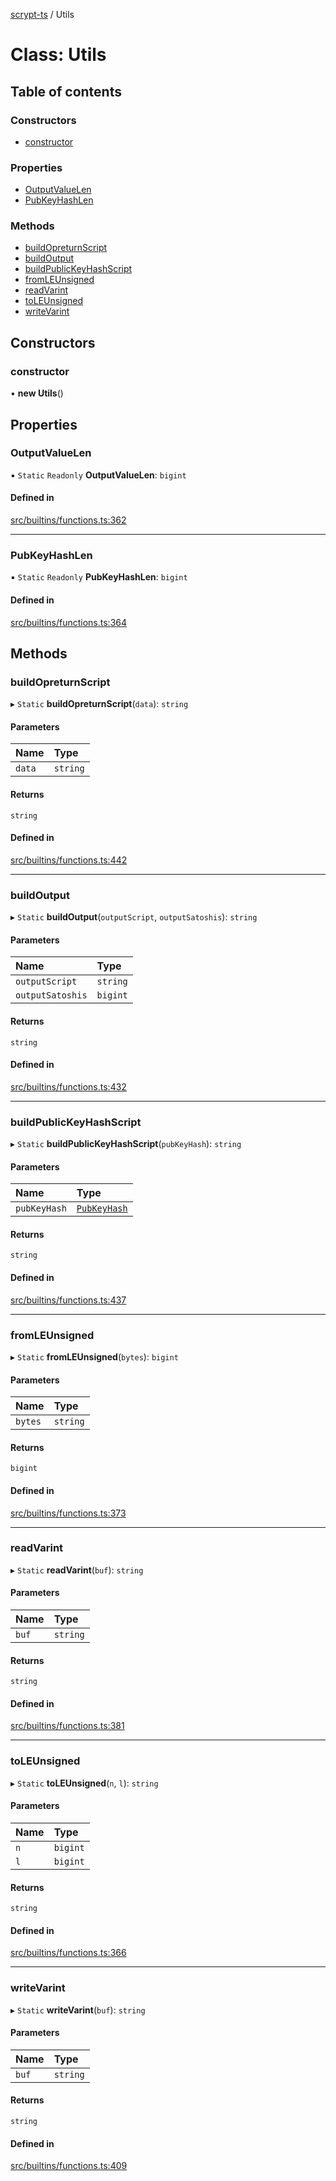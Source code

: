 [scrypt-ts](../README.md) / Utils

# Class: Utils

## Table of contents

### Constructors

- [constructor](Utils.md#constructor)

### Properties

- [OutputValueLen](Utils.md#outputvaluelen)
- [PubKeyHashLen](Utils.md#pubkeyhashlen)

### Methods

- [buildOpreturnScript](Utils.md#buildopreturnscript)
- [buildOutput](Utils.md#buildoutput)
- [buildPublicKeyHashScript](Utils.md#buildpublickeyhashscript)
- [fromLEUnsigned](Utils.md#fromleunsigned)
- [readVarint](Utils.md#readvarint)
- [toLEUnsigned](Utils.md#toleunsigned)
- [writeVarint](Utils.md#writevarint)

## Constructors

### constructor

• **new Utils**()

## Properties

### OutputValueLen

▪ `Static` `Readonly` **OutputValueLen**: `bigint`

#### Defined in

[src/builtins/functions.ts:362](https://github.com/sCrypt-Inc/scrypt-ts/blob/244c0d1/src/builtins/functions.ts#L362)

___

### PubKeyHashLen

▪ `Static` `Readonly` **PubKeyHashLen**: `bigint`

#### Defined in

[src/builtins/functions.ts:364](https://github.com/sCrypt-Inc/scrypt-ts/blob/244c0d1/src/builtins/functions.ts#L364)

## Methods

### buildOpreturnScript

▸ `Static` **buildOpreturnScript**(`data`): `string`

#### Parameters

| Name | Type |
| :------ | :------ |
| `data` | `string` |

#### Returns

`string`

#### Defined in

[src/builtins/functions.ts:442](https://github.com/sCrypt-Inc/scrypt-ts/blob/244c0d1/src/builtins/functions.ts#L442)

___

### buildOutput

▸ `Static` **buildOutput**(`outputScript`, `outputSatoshis`): `string`

#### Parameters

| Name | Type |
| :------ | :------ |
| `outputScript` | `string` |
| `outputSatoshis` | `bigint` |

#### Returns

`string`

#### Defined in

[src/builtins/functions.ts:432](https://github.com/sCrypt-Inc/scrypt-ts/blob/244c0d1/src/builtins/functions.ts#L432)

___

### buildPublicKeyHashScript

▸ `Static` **buildPublicKeyHashScript**(`pubKeyHash`): `string`

#### Parameters

| Name | Type |
| :------ | :------ |
| `pubKeyHash` | [`PubKeyHash`](PubKeyHash.md) |

#### Returns

`string`

#### Defined in

[src/builtins/functions.ts:437](https://github.com/sCrypt-Inc/scrypt-ts/blob/244c0d1/src/builtins/functions.ts#L437)

___

### fromLEUnsigned

▸ `Static` **fromLEUnsigned**(`bytes`): `bigint`

#### Parameters

| Name | Type |
| :------ | :------ |
| `bytes` | `string` |

#### Returns

`bigint`

#### Defined in

[src/builtins/functions.ts:373](https://github.com/sCrypt-Inc/scrypt-ts/blob/244c0d1/src/builtins/functions.ts#L373)

___

### readVarint

▸ `Static` **readVarint**(`buf`): `string`

#### Parameters

| Name | Type |
| :------ | :------ |
| `buf` | `string` |

#### Returns

`string`

#### Defined in

[src/builtins/functions.ts:381](https://github.com/sCrypt-Inc/scrypt-ts/blob/244c0d1/src/builtins/functions.ts#L381)

___

### toLEUnsigned

▸ `Static` **toLEUnsigned**(`n`, `l`): `string`

#### Parameters

| Name | Type |
| :------ | :------ |
| `n` | `bigint` |
| `l` | `bigint` |

#### Returns

`string`

#### Defined in

[src/builtins/functions.ts:366](https://github.com/sCrypt-Inc/scrypt-ts/blob/244c0d1/src/builtins/functions.ts#L366)

___

### writeVarint

▸ `Static` **writeVarint**(`buf`): `string`

#### Parameters

| Name | Type |
| :------ | :------ |
| `buf` | `string` |

#### Returns

`string`

#### Defined in

[src/builtins/functions.ts:409](https://github.com/sCrypt-Inc/scrypt-ts/blob/244c0d1/src/builtins/functions.ts#L409)
